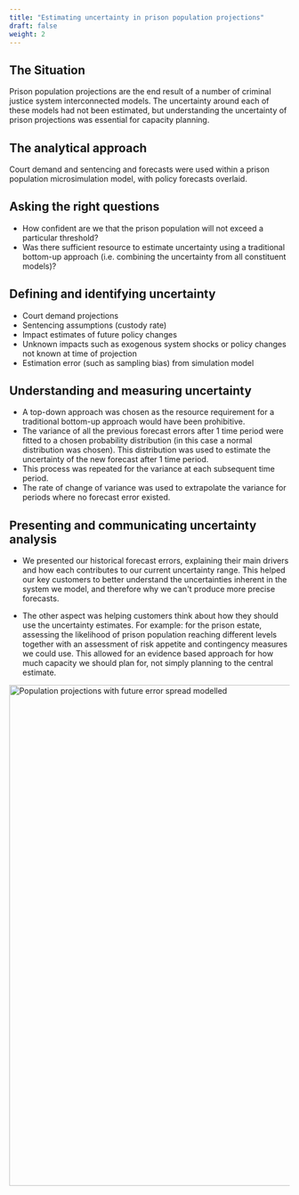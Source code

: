 ```yaml
---
title: "Estimating uncertainty in prison population projections"
draft: false
weight: 2
---
```


## The Situation

Prison population projections are the end result of a number of criminal justice system interconnected models. The uncertainty around each of these models had not been estimated, but understanding the uncertainty of prison projections was essential for capacity planning.

## The analytical approach

Court demand and sentencing and forecasts were used within a prison population microsimulation model, with policy forecasts overlaid.

## Asking the right questions

* How confident are we that the prison population will not exceed a particular threshold?
* Was there sufficient resource to estimate uncertainty using a traditional bottom-up approach (i.e. combining the uncertainty from all constituent models)?

## Defining and identifying uncertainty

* Court demand projections
* Sentencing assumptions (custody rate)
* Impact estimates of future policy changes
* Unknown impacts such as exogenous system shocks or policy changes not known at time of projection
* Estimation error (such as sampling bias) from simulation model

## Understanding and measuring uncertainty

* A top-down approach was chosen as the resource requirement for a traditional bottom-up approach would have been prohibitive.
* The variance of all the previous forecast errors after 1 time period were fitted to a chosen probability distribution (in this case a normal distribution was chosen). This distribution was used to estimate the uncertainty of the new forecast after 1 time period.
* This process was repeated for the variance at each subsequent time period.
* The rate of change of variance was used to extrapolate the variance for periods where no forecast error existed.

## Presenting and communicating uncertainty analysis

* We presented our historical forecast errors, explaining their main drivers and how each contributes to our current uncertainty range. This helped our key customers to better understand the uncertainties inherent in the system we model, and therefore why we can't produce more precise forecasts.

* The other aspect was helping customers think about how they should use the uncertainty estimates. For example: for the prison estate, assessing the likelihood of prison population reaching different levels together with an assessment of risk appetite and contingency measures we could use. This allowed for an evidence based approach for how much capacity we should plan for, not simply planning to the central estimate.

<img src="/images/prisons.png" height = "auto" width = "900" alt = "Population projections with future error spread modelled">


